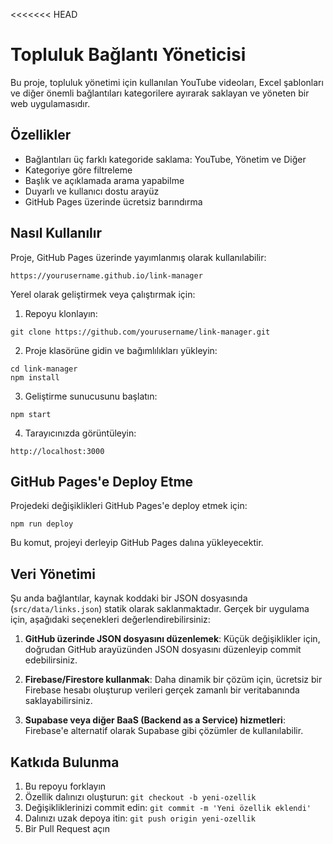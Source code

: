 <<<<<<< HEAD
# Topluluk Bağlantı Yöneticisi

Bu proje, topluluk yönetimi için kullanılan YouTube videoları, Excel şablonları ve diğer önemli bağlantıları kategorilere ayırarak saklayan ve yöneten bir web uygulamasıdır.

## Özellikler

- Bağlantıları üç farklı kategoride saklama: YouTube, Yönetim ve Diğer
- Kategoriye göre filtreleme
- Başlık ve açıklamada arama yapabilme
- Duyarlı ve kullanıcı dostu arayüz
- GitHub Pages üzerinde ücretsiz barındırma

## Nasıl Kullanılır

Proje, GitHub Pages üzerinde yayımlanmış olarak kullanılabilir:

```
https://yourusername.github.io/link-manager
```

Yerel olarak geliştirmek veya çalıştırmak için:

1. Repoyu klonlayın:
```
git clone https://github.com/yourusername/link-manager.git
```

2. Proje klasörüne gidin ve bağımlılıkları yükleyin:
```
cd link-manager
npm install
```

3. Geliştirme sunucusunu başlatın:
```
npm start
```

4. Tarayıcınızda görüntüleyin:
```
http://localhost:3000
```

## GitHub Pages'e Deploy Etme

Projedeki değişiklikleri GitHub Pages'e deploy etmek için:

```
npm run deploy
```

Bu komut, projeyi derleyip GitHub Pages dalına yükleyecektir.

## Veri Yönetimi

Şu anda bağlantılar, kaynak koddaki bir JSON dosyasında (`src/data/links.json`) statik olarak saklanmaktadır. Gerçek bir uygulama için, aşağıdaki seçenekleri değerlendirebilirsiniz:

1. **GitHub üzerinde JSON dosyasını düzenlemek**: Küçük değişiklikler için, doğrudan GitHub arayüzünden JSON dosyasını düzenleyip commit edebilirsiniz.

2. **Firebase/Firestore kullanmak**: Daha dinamik bir çözüm için, ücretsiz bir Firebase hesabı oluşturup verileri gerçek zamanlı bir veritabanında saklayabilirsiniz.

3. **Supabase veya diğer BaaS (Backend as a Service) hizmetleri**: Firebase'e alternatif olarak Supabase gibi çözümler de kullanılabilir.

## Katkıda Bulunma

1. Bu repoyu forklayın
2. Özellik dalınızı oluşturun: `git checkout -b yeni-ozellik`
3. Değişikliklerinizi commit edin: `git commit -m 'Yeni özellik eklendi'`
4. Dalınızı uzak depoya itin: `git push origin yeni-ozellik`
5. Bir Pull Request açın
